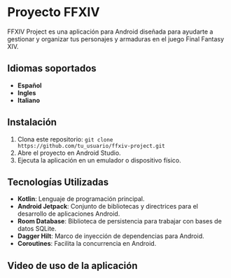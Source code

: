# Proyecto FFXIV

FFXIV Project es una aplicación para Android diseñada para ayudarte a gestionar y organizar tus personajes y armaduras en el juego Final Fantasy XIV.

## Idiomas soportados

- **Español**
- **Ingles**
- **Italiano**

## Instalación

1. Clona este repositorio: `git clone https://github.com/tu_usuario/ffxiv-project.git`
2. Abre el proyecto en Android Studio.
3. Ejecuta la aplicación en un emulador o dispositivo físico.

## Tecnologías Utilizadas

- **Kotlin**: Lenguaje de programación principal.
- **Android Jetpack**: Conjunto de bibliotecas y directrices para el desarrollo de aplicaciones Android.
- **Room Database**: Biblioteca de persistencia para trabajar con bases de datos SQLite.
- **Dagger Hilt**: Marco de inyección de dependencias para Android.
- **Coroutines**: Facilita la concurrencia en Android.

## Video de uso de la aplicación

